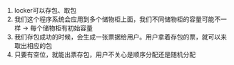 1. locker可以存包、取包
2. 我们这个程序系统会应用到多个储物柜上面，我们不同储物柜的容量可能不一样 -> 每个储物柜有初始容量
3. 我们存包成功的时候，会生成一张票据给用户。用户拿着存包的票，就可以来取出相应的包
4. 只要有空位，就能出票存包，用户不关心是顺序分配还是随机分配
